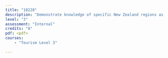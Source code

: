 ```yaml
---
title: "18228"
description: "Demonstrate knowledge of specific New Zealand regions as tourist destinations"
level: "3"
assessment: "Internal"
credits: "8"
pdf: <pdf>
courses:
    - "Tourism Level 3"
    
---
```

